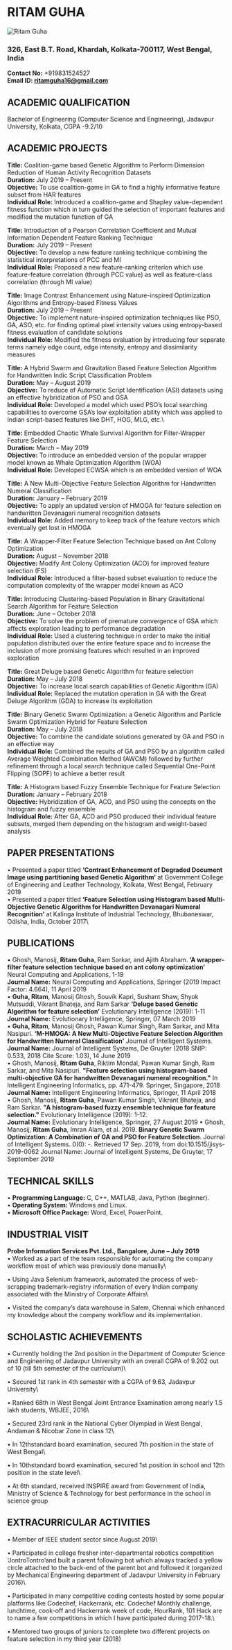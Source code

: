 # RITAM GUHA
![Ritam Guha](CV_pic_2.jpg)
### 326, East B.T. Road, Khardah, Kolkata-700117, West Bengal, India
**Contact No:** +919831524527\
**Email ID: ritamguha16@gmail.com**

## ACADEMIC QUALIFICATION
Bachelor of Engineering (Computer Science and Engineering), Jadavpur University, Kolkata, CGPA -9.2/10

## ACADEMIC PROJECTS
**Title:** Coalition-game based Genetic Algorithm to Perform Dimension Reduction of Human Activity Recognition Datasets\
**Duration:** July 2019 – Present\
**Objective:** To use coalition-game in GA to find a highly informative feature subset from HAR features\
**Individual Role:** Introduced a coalition-game and Shapley value-dependent fitness function which in turn guided the selection of important features and modified the mutation function of GA

**Title:** Introduction of a Pearson Correlation Coefficient and Mutual Information Dependent Feature Ranking Technique\
**Duration:** July 2019 – Present\
**Objective:** To develop a new feature ranking technique combining the statistical interpretations of PCC and MI\
**Individual Role:** Proposed a new feature-ranking criterion which use feature-feature correlation (through PCC value) as well as feature-class correlation (through MI value)

**Title:** Image Contrast Enhancement using Nature-inspired Optimization Algorithms and Entropy-based Fitness Values\
**Duration:** July 2019 – Present\
**Objective:** To implement nature-inspired optimization techniques like PSO, GA, ASO, etc. for finding optimal pixel intensity values using entropy-based fitness evaluation of candidate solutions\
**Individual Role:** Modified the fitness evaluation by introducing four separate terms namely edge count, edge intensity, entropy and dissimilarity measures

**Title:** A Hybrid Swarm and Gravitation Based Feature Selection Algorithm for Handwritten Indic Script Classification Problem\
**Duration:** May – August 2019\
**Objective:** To reduce of Automatic Script Identification (ASI) datasets using an effective hybridization of PSO and GSA\
**Individual Role:** Developed a model which used PSO’s local searching capabilities to overcome GSA’s low exploitation ability which was applied to Indian script-based features like DHT, HOG, MLG, etc.\

**Title:** Embedded Chaotic Whale Survival Algorithm for Filter-Wrapper Feature Selection\
**Duration:** March – May 2019\
**Objective:** To introduce an embedded version of the popular wrapper model known as Whale Optimization Algorithm (WOA)\
**Individual Role:** Developed ECWSA which is an embedded version of WOA

**Title:** A New Multi-Objective Feature Selection Algorithm for Handwritten Numeral Classification\
**Duration:** January – February 2019\
**Objective:** To apply an updated version of HMOGA for feature selection on handwritten Devanagari numeral recognition datasets\
**Individual Role:** Added memory to keep track of the feature vectors which eventually get lost in HMOGA

**Title:** A Wrapper-Filter Feature Selection Technique based on Ant Colony Optimization\
**Duration:** August – November 2018\
**Objective:** Modify Ant Colony Optimization (ACO) for improved feature selection (FS)\
**Individual Role:** Introduced a filter-based subset evaluation to reduce the computation complexity of the wrapper model known as ACO

**Title:** Introducing Clustering-based Population in Binary Gravitational Search Algorithm for Feature Selection\
**Duration:** June – October 2018\
**Objective:** To solve the problem of premature convergence of GSA which affects exploration leading to performance degradation\
**Individual Role:** Used a clustering technique in order to make the initial population distributed over the entire feature space and to increase the inclusion of more promising features which resulted in an improved exploration

**Title:** Great Deluge based Genetic Algorithm for feature selection\
**Duration:** May – July 2018\
**Objective:** To increase local search capabilities of Genetic Algorithm (GA)\
**Individual Role:** Replaced the mutation operation in GA with the Great Deluge Algorithm (GDA) to increase its exploitation

**Title:** Binary Genetic Swarm Optimization: a Genetic Algorithm and Particle Swarm Optimization Hybrid for Feature Selection\
**Duration:** May – July 2018\
**Objective:** To combine the candidate solutions generated by GA and PSO in an effective way\
**Individual Role:** Combined the results of GA and PSO by an algorithm called Average Weighted Combination Method (AWCM) followed by further refinement through a local search technique called Sequential One-Point Flipping (SOPF) to achieve a better result

**Title:** A Histogram based Fuzzy Ensemble Technique for Feature Selection\
**Duration:** January – February 2018\
**Objective:** Hybridization of GA, ACO, and PSO using the concepts on the histogram and fuzzy ensemble\
**Individual Role:** After GA, ACO and PSO produced their individual feature subsets, merged them depending on the histogram and weight-based analysis

## PAPER PRESENTATIONS
• Presented a paper titled **‘Contrast Enhancement of Degraded Document Image using partitioning based Genetic Algorithm’** at Government College of Engineering and Leather Technology, Kolkata, West Bengal, February 2019\
• Presented a paper titled **‘Feature Selection using Histogram based Multi-Objective Genetic Algorithm for Handwritten Devanagari Numeral Recognition’** at Kalinga Institute of Industrial Technology, Bhubaneswar, Odisha, India, October 2017\

## PUBLICATIONS
• Ghosh, Manosij, **Ritam Guha**, Ram Sarkar, and Ajith Abraham. **‘A wrapper-filter feature selection technique based on ant colony optimization’** Neural Computing and Applications, 1-19\
**Journal Name:** Neural Computing and Applications, Springer (2019 Impact Factor: 4.664), 11 April 2019\
• **Guha, Ritam**, Manosij Ghosh, Souvik Kapri, Sushant Shaw, Shyok Mutsuddi, Vikrant Bhateja, and Ram Sarkar **‘Deluge based Genetic Algorithm for feature selection’** Evolutionary Intelligence (2019): 1-11\
**Journal Name:** Evolutionary Intelligence, Springer, 07 March 2019\
• **Guha, Ritam**, Manosij Ghosh, Pawan Kumar Singh, Ram Sarkar, and Mita Nasipuri. **‘M-HMOGA: A New Multi-Objective Feature Selection Algorithm for Handwritten Numeral Classification’** Journal of Intelligent Systems.\
**Journal Name:** Journal of Intelligent Systems, De Gruyter (2018 SNIP: 0.533, 2018 Cite Score: 1.03), 14 June 2019\
• Ghosh, Manosij, **Ritam Guha**, Riktim Mondal, Pawan Kumar Singh, Ram Sarkar, and Mita Nasipuri. **"Feature selection using histogram-based multi-objective GA for handwritten Devanagari numeral recognition."** In Intelligent Engineering Informatics, pp. 471-479. Springer, Singapore, 2018\
**Journal Name:** Intelligent Engineering Informatics, Springer, 11 April 2018\
• Ghosh, Manosij, **Ritam Guha**, Pawan Kumar Singh, Vikrant Bhateja, and Ram Sarkar. **"A histogram-based fuzzy ensemble technique for feature selection."** Evolutionary Intelligence (2019): 1-12.\
**Journal Name:** Evolutionary Intelligence, Springer, 27 August 2019 • Ghosh, Manosij, **Ritam Guha**, Imran Alam, et al. 2019. **Binary Genetic Swarm Optimization: A Combination of GA and PSO for Feature Selection**. Journal of Intelligent Systems. 0(0): -. Retrieved 17 Sep. 2019, from doi:10.1515/jisys-2019-0062 Journal Name: Journal of Intelligent Systems, De Gruyter, 17 September 2019

## TECHNICAL SKILLS
• **Programming Language:** C, C++, MATLAB, Java, Python (beginner).\
• **Operating System:** Windows and Linux.\
• **Microsoft Office Package:** Word, Excel, PowerPoint.

## INDUSTRIAL VISIT
**Probe Information Services Pvt. Ltd., Bangalore, June – July 2019**\
• Worked as a part of the team responsible for automating the company workflow most of which was previously done manually\

• Using Java Selenium framework, automated the process of web-scrapping trademark-registry information of every Indian company associated with the Ministry of Corporate Affairs\

• Visited the company’s data warehouse in Salem, Chennai which enhanced my knowledge about the company workflow and its implementation.

## SCHOLASTIC ACHIEVEMENTS
• Currently holding the 2nd position in the Department of Computer Science and Engineering of Jadavpur University with an overall CGPA of 9.202 out of 10 (till 5th semester of the curriculum)\

• Secured 1st rank in 4th semester with a CGPA of 9.63, Jadavpur University\

• Ranked 68th in West Bengal Joint Entrance Examination among nearly 1.5 lakh students, WBJEE, 2016\

• Secured 23rd rank in the National Cyber Olympiad in West Bengal, Andaman & Nicobar Zone in class 12\

• In 12thstandard board examination, secured 7th position in the state of West Bengal\

• In 10thstandard board examination, secured 1st position in school and 12th position in the state level\

• At 6th standard, received INSPIRE award from Government of India, Ministry of Science & Technology for best performance in the school in science group

## EXTRACURRICULAR ACTIVITIES
• Member of IEEE student sector since August 2019\

• Participated in college fresher inter-departmental robotics competition ‘JontroTontro’and built a parent following bot which always tracked a yellow circle attached to the back-end of the parent bot and followed it (organized by Mechanical Engineering department of Jadavpur University in February 2016)\

• Participated in many competitive coding contests hosted by some popular platforms like Codechef, Hackerrank, etc. Codechef Monthly challenge, lunchtime, cook-off and Hackerrank week of code, HourRank, 101 Hack are to name a few competitions in which I have participated during 2017-18.\

• Mentored two groups of juniors to complete two different projects on feature selection in my third year (2018)
